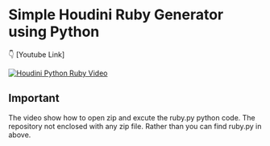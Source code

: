 
#          				Simple Houdini Ruby Generator using Python

 :point_down: [Youtube Link]
 
[![Houdini Python Ruby Video](https://img.youtube.com/vi/m3Q603iz1gI/0.jpg)](https://www.youtube.com/watch?v=m3Q603iz1gI&ab_channel=chandrakanth)
##  **Important**	

The video show how to open zip and excute the ruby.py python code. The repository not enclosed with any zip file. Rather than you can find ruby.py in above.

